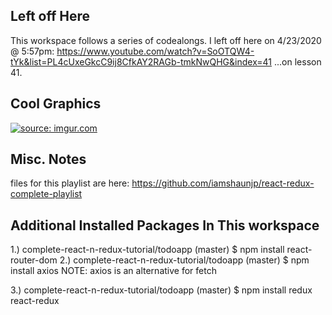 ## Left off Here

This workspace follows a series of codealongs.  I left off here on 4/23/2020 @ 5:57pm:
https://www.youtube.com/watch?v=SoOTQW4-tYk&list=PL4cUxeGkcC9ij8CfkAY2RAGb-tmkNwQHG&index=41
...on lesson 41.

## Cool Graphics

<a href="https://imgur.com/4PmObSw"><img src="https://i.imgur.com/4PmObSw.jpg" title="source: imgur.com" /></a>

## Misc. Notes

files for this playlist are here:
https://github.com/iamshaunjp/react-redux-complete-playlist

## Additional Installed Packages In This workspace

1.) complete-react-n-redux-tutorial/todoapp (master) $ npm install react-router-dom
2.) complete-react-n-redux-tutorial/todoapp (master) $ npm install axios
    NOTE: axios is an alternative for fetch

3.) complete-react-n-redux-tutorial/todoapp (master) $ npm install redux react-redux
